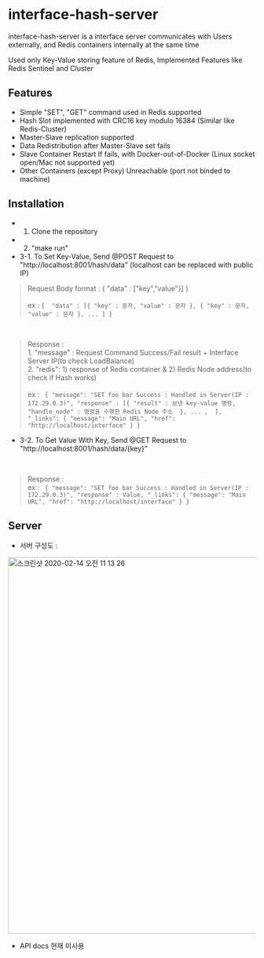# interface-hash-server
interface-hash-server is a interface server communicates with Users externally, and 
Redis containers internally at the same time

Used only Key-Value storing feature of Redis,
Implemented Features like Redis Sentinel and Cluster

## Features

- Simple "SET", "GET" command used in Redis supported
- Hash Slot implemented with CRC16 key modulo 16384 (Similar like Redis-Cluster) 
- Master-Slave replication supported
- Data Redistribution after Master-Slave set fails
- Slave Container Restart If fails, with Docker-out-of-Docker (Linux socket open/Mac not supported yet)
- Other Containers (except Proxy) Unreachable (port not binded to machine)

## Installation

- 1. Clone the repository
- 2. "make run"
- 3-1. To Set Key-Value, Send @POST Request to "http://localhost:8001/hash/data" (localhost can be replaced with public IP)
> Request Body format : { "data" : ["key","value"}] } <br><br>
ex : ``` { 
  "data" : [{
  	"key" : 문자,
	"value" : 문자
	},
	{
  	"key" : 문자,
	"value" : 문자
	}, ...
]
 } ```

<br>

> Response : <br> 1. "message" : Request Command Success/Fail result + Interface Server IP(to check LoadBalance) <br> 2. "redis": 1) response of Redis container & 2) Redis Node address(to check if Hash works) <br><br> ex : ``` {
    "message": "SET foo bar Success : Handled in Server(IP : 172.29.0.3)",
    "response" : [{
    	"result" : 보낸 key-value 명령,
	"handle_node" : 명령을 수행한 Redis Node 주소 
    }, ... , 
    ],
    "_links": {
        "message": "Main URL",
		"href": "http://localhost/interface"
	}
}```

- 3-2. To Get Value With Key, Send @GET Request to "http://localhost:8001/hash/data/{key}" 

<br>

> Response :
<br> ex : ``` {
    "message": "SET foo bar Success : Handled in Server(IP : 172.29.0.3)",
    "response" : Value,
    "_links": {
        "message": "Main URL",
		"href": "http://localhost/interface"
	}
}```

## Server 
  
- 서버 구성도 :
 <img width="765" alt="스크린샷 2020-02-14 오전 11 13 26" src="https://user-images.githubusercontent.com/48001093/74495405-2d3e7280-4f1b-11ea-9e4d-783e88ca2011.png">

- API docs 현재 미사용

